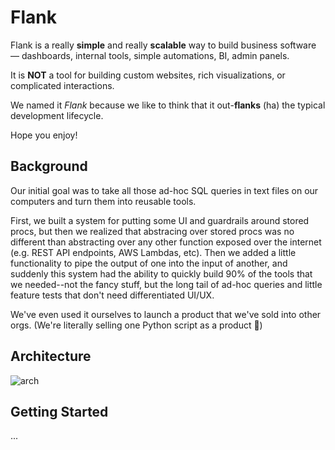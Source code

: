 # Flank

Flank is a really **simple** and really **scalable** way to build business software — dashboards, internal tools, simple automations, BI, admin panels. 

It is **NOT** a tool for building custom websites, rich visualizations, or complicated interactions.

We named it *Flank* because we like to think that it out-**flanks** (ha) the typical development lifecycle. 

Hope you enjoy!

## Background
Our initial goal was to take all those ad-hoc SQL queries in text files on our computers and turn them into reusable tools.

First, we built a system for putting some UI and guardrails around stored procs, but then we realized that abstracing over stored procs was no different than abstracting over any other function exposed over the internet (e.g. REST API endpoints, AWS Lambdas, etc). Then we added a little functionality to pipe the output of one into the input of another, and suddenly this system had the ability to quickly build 90% of the tools that we needed--not the fancy stuff, but the long tail of ad-hoc queries and little feature tests that don't need differentiated UI/UX.

We've even used it ourselves to launch a product that we've sold into other orgs. (We're literally selling one Python script as a product 🙈)

## Architecture

![arch](https://i.imgur.com/oSgKnRy.png)


## Getting Started
...


